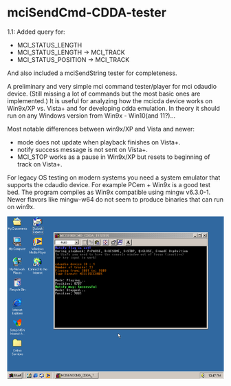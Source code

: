 # mciSendCmd-CDDA-tester

1.1:
Added query for:
- MCI_STATUS_LENGTH
- MCI_STATUS_LENGTH -> MCI_TRACK
- MCI_STATUS_POSITION -> MCI_TRACK

And also included a mciSendString tester for completeness.

A preliminary and very simple mci command tester/player for mci cdaudio device. (Still missing a lot of commands but the most basic ones are implemented.) It is useful for analyzing how the mcicda device works on Win9x/XP vs. Vista+ and for developing cdda emulation. In theory it should run on any Windows version from Win9x - Win10(and 11?)...

Most notable differences between win9x/XP and Vista and newer:
- mode does not update when playback finishes on Vista+.
- notify success message is not sent on Vista+.
- MCI_STOP works as a pause in Win9x/XP but resets to beginning of track on Vista+.

For legacy OS testing on modern systems you need a system emulator that supports the cdaudio device. For example PCem + Win9x is a good test bed. The program compiles as Win9x compatible using mingw v6.3.0-1. Newer flavors like mingw-w64 do not seem to produce binaries that can run on win9x.

![screenshot](screenshot.png)
